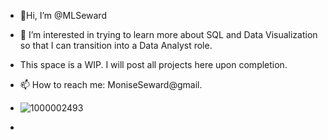 - 👋Hi, I’m @MLSeward
- 👀 I’m interested in trying to learn more about SQL and Data Visualization so that I can transition into a Data Analyst role.

- This space is a WIP. I will post all projects here upon completion. 
- 📫 How to reach me: MoniseSeward@gmail.
- ![1000002493](https://github.com/MLSeward/MLSeward/assets/13891020/5b640565-447c-4210-9344-831f374c9eed)
- 

<!---
MLSeward/MLSeward is a ✨ special ✨ repository because its `README.md` (this file) appears on your GitHub profile.
You can click the Preview link to take a look at your changes.
--->
